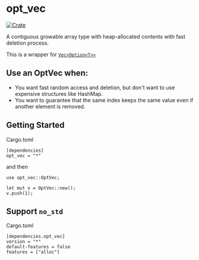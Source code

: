 # opt_vec

[![Crate](https://img.shields.io/crates/v/opt_vec.svg)](https://crates.io/crates/opt_vec)

A contiguous growable array type with heap-allocated contents
with fast deletion process.

This is a wrapper for [`Vec<Option<T>>`](https://doc.rust-lang.org/std/vec/struct.Vec.html)

## Use an OptVec when:

- You want fast random access and deletion,
  but don't want to use expensive structures like HashMap.
- You want to guarantee that the same index
  keeps the same value even if another element is removed.

## Getting Started

Cargo.toml

```text
[dependencies]
opt_vec = "*"
```

and then

```
use opt_vec::OptVec;

let mut v = OptVec::new();
v.push(1);
```

## Support `no_std`

Cargo.toml

```text
[dependencies.opt_vec]
version = "*"
default-features = false
features = ["alloc"]
```
